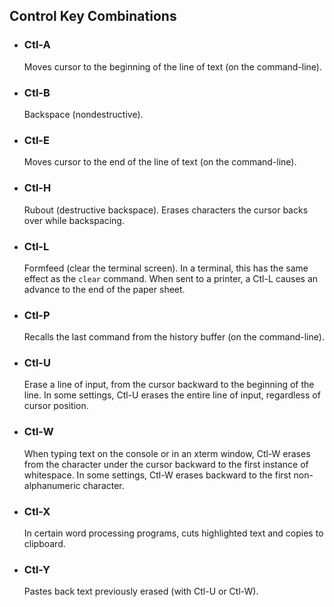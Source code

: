 ## Control Key Combinations

- ### **Ctl-A**  
  Moves cursor to the beginning of the line of text (on the command-line).

- ### **Ctl-B**  
  Backspace (nondestructive).

- ### **Ctl-E**  
  Moves cursor to the end of the line of text (on the command-line).

- ### **Ctl-H**  
  Rubout (destructive backspace). Erases characters the cursor backs over while backspacing.

- ### **Ctl-L**  
  Formfeed (clear the terminal screen). In a terminal, this has the same effect as the `clear` command. When sent to a printer, a Ctl-L causes an advance to the end of the paper sheet.

- ### **Ctl-P**  
  Recalls the last command from the history buffer (on the command-line).

- ### **Ctl-U**  
  Erase a line of input, from the cursor backward to the beginning of the line. In some settings, Ctl-U erases the entire line of input, regardless of cursor position.

- ### **Ctl-W**  
  When typing text on the console or in an xterm window, Ctl-W erases from the character under the cursor backward to the first instance of whitespace. In some settings, Ctl-W erases backward to the first non-alphanumeric character.

- ### **Ctl-X**  
  In certain word processing programs, cuts highlighted text and copies to clipboard.

- ### **Ctl-Y**  
  Pastes back text previously erased (with Ctl-U or Ctl-W).
